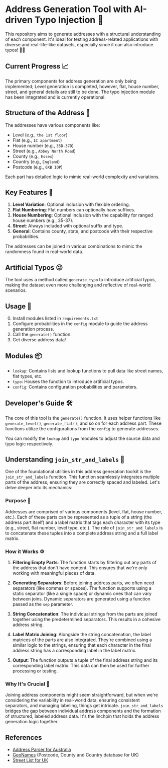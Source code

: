 # Address Generation Tool with AI-driven Typo Injection 🏡

This repository aims to generate addresses with a structural understanding of each component. It's ideal for testing address-related applications with diverse and real-life-like datasets, especially since it can also introduce typos! 🧪📝

## Current Progress 📈

The primary components for address generation are only being implemented; Level generation is completed, however, flat, house number, street, and general details are still to be done. The typo injection module has been integrated and is currently operational.

## Structure of the Address 📄

The addresses have various components like:
- Level (e.g., `the 1st floor`)
- Flat (e.g., `1C apartment`)
- House number (e.g., `35D-37D`)
- Street (e.g., `Abbey North Road`)
- County (e.g., `Essex`)
- Country (e.g., `England`)
- Postcode (e.g., `6XB IOP`)

Each part has detailed logic to mimic real-world complexity and variations.

## Key Features 🌟

1. **Level Variation**: Optional inclusion with flexible ordering.
2. **Flat Numbering**: Flat numbers can optionally have suffixes.
3. **House Numbering**: Optional inclusion with the capability for ranged house numbers (e.g., 35-37).
4. **Street**: Always included with optional suffix and type.
5. **General**: Contains county, state, and postcode with their respective probabilities.

The addresses can be joined in various combinations to mimic the randomness found in real-world data.

## Artificial Typos 😜

The tool uses a method called `generate_typo` to introduce artificial typos, making the dataset even more challenging and reflective of real-world scenarios.

## Usage 💼

0. Install modules listed in `requirements.txt`
1. Configure probabilities in the `config` module to guide the address generation process.
2. Call the `generate()` function.
3. Get diverse address data!

## Modules 📦

- `lookup`: Contains lists and lookup functions to pull data like street names, flat types, etc.
- `typo`: Houses the function to introduce artificial typos.
- `config`: Contains configuration probabilities and parameters.

## Developer's Guide 🛠

The core of this tool is the `generate()` function. It uses helper functions like `generate_level()`, `generate_flat()`, and so on for each address part. These functions utilize the configurations from the `config` to generate addresses.

You can modify the `lookup` and `typo` modules to adjust the source data and typo logic respectively.

## Understanding `join_str_and_labels` 🧩

One of the foundational utilities in this address generation toolkit is the `join_str_and_labels` function. This function seamlessly integrates multiple parts of the address, ensuring they are correctly spaced and labeled. Let's delve deeper into its mechanics:

### Purpose 🎯

Addresses are comprised of various components (level, flat, house number, etc.). Each of these parts can be represented as a tuple of a string (the address part itself) and a label matrix that tags each character with its type (e.g., street, flat number, level type, etc.). The role of `join_str_and_labels` is to concatenate these tuples into a complete address string and a full label matrix.

### How it Works ⚙️

1. **Filtering Empty Parts**: The function starts by filtering out any parts of the address that don't have content. This ensures that we're only working with meaningful pieces of data.

2. **Generating Separators**: Before joining address parts, we often need separators (like commas or spaces). The function supports using a static separator (like a single space) or dynamic ones that can vary between joins. Dynamic separators are generated using a function passed as the `sep` parameter.

3. **String Concatenation**: The individual strings from the parts are joined together using the predetermined separators. This results in a cohesive address string.

4. **Label Matrix Joining**: Alongside the string concatenation, the label matrices of the parts are also integrated. They're combined using a similar logic to the strings, ensuring that each character in the final address string has a corresponding label in the label matrix.

5. **Output**: The function outputs a tuple of the final address string and its corresponding label matrix. This data can then be used for further processing or testing.

### Why It's Crucial 🌉

Joining address components might seem straightforward, but when we're considering the variability in real-world data, ensuring consistent separators, and managing labeling, things get intricate. `join_str_and_labels` bridges the gap between individual address components and the formation of structured, labeled address data. It's the linchpin that holds the address generation logic together.


## References
<ul>
<li>
<a href="https://towardsdatascience.com/addressnet-how-to-build-a-robust-street-address-parser-using-a-recurrent-neural-network-518d97b9aebd">Address Parser for Australia</a>
</li>
<li>
<a href="https://www.geonames.org/">GeoNames</a> (Postcode, County and Country database for UK)
</li>
<li>
<a href="https://www.streetlist.co.uk">Street List for UK</a>
</li>
</ul>